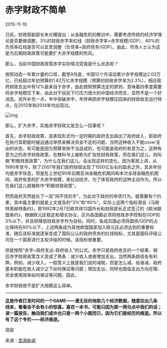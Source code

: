 # 赤字财政不简单

2015-11-10

日前，财政部副部长朱光耀提出：从金融危机的教训中，需要考虑传统的经济学理论是否要做调整，3%的财政赤字率红线（财政赤字率=赤字规模/GDP）、60%的负债率红线是否可以反思调整（负债率=政府债务/GDP）。由此，市场人士认为这是为后期财政政策可能要扩大赤字规模的吹风。



那么，当前中国财政政策赤字实际情况究竟是什么状态呢？



按照动态一年累计量的口径，截至9月底，中国12个月滚动累计赤字规模达2.03万亿，已经超过年初预算的1.62万亿赤字规模（预算的财政赤字率为2.3%），相应政府财政支出中有12%是来自于赤字，由此按照预算法定的原则，意味着四季度需要将赤字规模压下来，由此对于目前下行压力很大的中国经济而言，显然不是一个好消息。另外补充一点，年中突破赤字，年终再把赤字规模压回来的财政收支运行特点，在2012年和2014年均出现过。



![img](http://image.thepaper.cn/www/image/4/638/283.jpg)



那么，扩大赤字，实施赤字财政又是怎么一回事呢？



首先，赤字财政政策，其表现形式均一定时期的政府支出超出了政府收入，即政府在执行其职能时被迫通过举债来解决资金不足的问题，当然这种收入不能cover支出的状态，有可能是因为预算安排不当造成的，也可能是政府的有意为之，这种有意为之的赤字财政政策，在教科书上被称为扩张性财政政策，而在我们这儿，则叫做“积极财政政策”，为什么在我们这儿，会出现这样的变化，因为客观上讲，从1990年至今，除了2007年我们政府财政出现了1500亿左右的盈余之外，其余年份均是赤字状态，但是在上世纪90年后期亚洲金融危机期间和本次全球金融危机期间，政府有意的扩大赤字规模，来拉动经济，为了体现政府的这种主动作为，所以在我们这儿就被称作“积极财政政策”。

然而政府天然就长了一双“闲不住的手”，为此对于政府的举债行为，就需要有个约束，其中最主要的就是上文提及的“3%”和“60%”。实际上这两个指标源自《马斯特里赫特条约》，即1992年2月7日欧共体12国外长和财政部长正式签订的《欧洲联盟条约》，根据欧元区稳定和增长协议，区内各国都必须将财政赤字控制在GDP的3%以下，并且把降低财政赤字作为目标。同时，各成员国必须将国债/GDP的占比保持在60%以下，上述两条成为其他欧盟国家加入欧元区必须达到的重要标准，随后该标准就逐渐变成了国际公认的政府债务的红线指标，尤其是国际评级公司在一个国家进行主权评级的时候，该指标很重要。 

但是按照“赤字=政府支出-政府收入”的公式，赤字只是政府收支的一个结果，相应赤字财政政策含义变成了两条：减少收入或者增加支出，当然两条路径各有利弊。例如，减少收入，一般意义上就是我们说的减税，但是怎么减，给谁减，政府基本职能在收入减少之下如何保证等问题；增加支出，同样也面临支出方向在哪、资金使用效率如何保证等问题。因此，

赤字财政绝不是扩大规模这么简单。

***

**这是作者打发时间的一个GAME——漫无目的地取几个经济数据，随意拉出几条线来，看看会不会有小的惊喜。喜欢一本书，可能只因为那一两句点中我们的话；读一篇报告，触动我们或许也只是一两个小图而已，因为它们是经历的痕迹。所以有了这个专栏——经济痕迹。**

简容

来源：[澎湃新闻](https://www.thepaper.cn/newsDetail_forward_1395160)